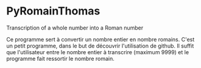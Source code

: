 # PyRomainThomas
Transcription of a whole number into a Roman number

Ce programme sert à convertir un nombre entier en nombre romains.
C'est un petit programme, dans le but de découvrir l'utilisation de github.
Il suffit que l'utilisateur entre le nombre entier à transcrire (maximum 9999) et le programme fait ressortir le nombre romain.
